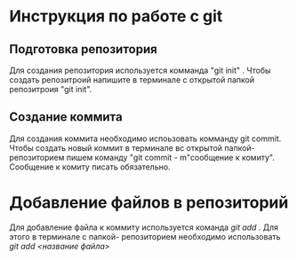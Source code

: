 # Инструкция по работе с git

## Подготовка репозитория
Для создания репозитория используется комманда "git init" . Чтобы создать репозитроий напишите в терминале с открытой папкой репозитроия "git init".

## Создание коммита
Для создания коммита необходимо испоьзовать комманду  git commit. Чтобы создать новый коммит в терминале вс открытой папкой-репозиторием пишем команду "git commit - m"сообщение к комиту". Сообщение к комиту писать обязательно.

# Добавление файлов в репозиторий
Для добавление файла к коммиту используется команда *git add* . Для этого в терминале с папкой- репозиторием необходимо использовать *git add <название файла>*